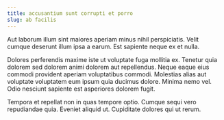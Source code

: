 ```yaml
---
title: accusantium sunt corrupti et porro
slug: ab facilis
---
```


Aut laborum illum sint maiores aperiam minus nihil perspiciatis. Velit cumque deserunt illum ipsa a earum. Est sapiente neque ex et nulla.

Dolores perferendis maxime iste ut voluptate fuga mollitia ex. Tenetur quia dolorem sed dolorem animi dolorem aut repellendus. Neque eaque eius commodi provident aperiam voluptatibus commodi. Molestias alias aut voluptate voluptatem eum ipsum quia ducimus dolore. Minima nemo vel. Odio nesciunt sapiente est asperiores dolorem fugit.

Tempora et repellat non in quas tempore optio. Cumque sequi vero repudiandae quia. Eveniet aliquid ut. Cupiditate dolores qui ut rerum.
